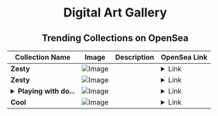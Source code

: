 <div align="center">

# Digital Art Gallery

## Trending Collections on OpenSea

| Collection Name                       | Image                                                                                     | Description                       | OpenSea Link                                                                                          |
|---------------------------------------|-------------------------------------------------------------------------------------------|-----------------------------------|--------------------------------------------------------------------------------------------------------|
| **Zesty** | ![Image](https://i.seadn.io/s/raw/files/a1e95bf4020aedc1b1b76e7f66698338.jpg?w=500&auto=format?w=200&auto=format) |  | <details><summary>Link</summary>[Zesty](https://opensea.io/collection/zesty-1519)</details> |
| **Zesty** | ![Image](https://i.seadn.io/s/raw/files/a1e95bf4020aedc1b1b76e7f66698338.jpg?w=500&auto=format?w=200&auto=format) |  | <details><summary>Link</summary>[Zesty](https://opensea.io/collection/zesty-1518)</details> |
| **<details><summary>Playing with do...</summary>Playing with dots</details>** | ![Image](https://i.seadn.io/s/raw/files/5a1ee2dc473b145cc72606cd8d7fbab2.jpg?w=500&auto=format?w=200&auto=format) |  | <details><summary>Link</summary>[Playing with dots](https://opensea.io/collection/playing-with-dots)</details> |
| **Cool** | ![Image](https://i.seadn.io/s/raw/files/6eeaea5dd65045aed72eaa1576ba8fba.jpg?w=500&auto=format?w=200&auto=format) |  | <details><summary>Link</summary>[Cool](https://opensea.io/collection/cool-2073)</details> |

</div>
